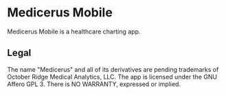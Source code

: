 # Medicerus Mobile

Medicerus Mobile is a healthcare charting app.

## Legal

The name "Medicerus" and all of its derivatives are pending trademarks of October Ridge Medical Analytics, LLC.  The app is licensed under the GNU Affero GPL 3.  There is NO WARRANTY, expressed or implied.
